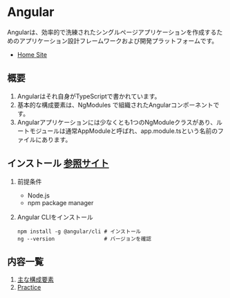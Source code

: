 # Angular
Angularは、効率的で洗練されたシングルページアプリケーションを作成するためのアプリケーション設計フレームワークおよび開発プラットフォームです。
* [Home Site](https://angular.jp/docs)

## 概要
1. Angularはそれ自身がTypeScriptで書かれています。 
1. 基本的な構成要素は、NgModules で組織されたAngularコンポーネントです。
1. Angularアプリケーションには少なくとも1つのNgModuleクラスがあり、ルートモジュールは通常AppModuleと呼ばれ、app.module.tsという名前のファイルにあります。

## インストール [参照サイト](https://angular.jp/guide/setup-local)
1. 前提条件
    * Node.js
    * npm package manager

1. Angular CLIをインストール
    ```
    npm install -g @angular/cli # インストール
    ng --version                # バージョンを確認
    ```

## 内容一覧

1. [主な構成要素](https://github.com/kohougen/Language/tree/main/3_Angular/1_Component)
1. [Practice](https://github.com/kohougen/Language/tree/main/3_Angular/Practice)